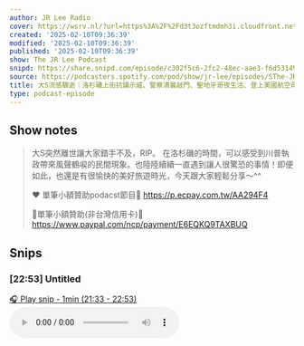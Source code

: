 ```yaml
---
author: JR Lee Radio
cover: https://wsrv.nl/?url=https%3A%2F%2Fd3t3ozftmdmh3i.cloudfront.net%2Fproduction%2Fpodcast_uploaded_nologo%2F11838469%2F11838469-1610182098785-d439d38e8e027.jpg&w=200&h=200
created: '2025-02-10T09:36:39'
modified: '2025-02-10T09:36:39'
published: '2025-02-10T09:36:39'
show: The JR Lee Podcast
snipd: https://share.snipd.com/episode/c302f5c6-2fc2-48ec-aae3-f6d5314988e6
source: https://podcasters.spotify.com/pod/show/jr-lee/episodes/SThe-JR-Lee-Podcast-Ep072-e2uk684
title: 大S流感驟逝｜洛杉磯上街抗議示威、警察清晨敲門、聖地牙哥夜生活、登上美國航空母艦｜The JR Lee Podcast Ep072
type: podcast-episode
---
```



## Show notes
> 大S突然離世讓大家錯手不及，RIP。
> 在洛杉磯的時間，可以感受到川普執政帶來風聲鶴唳的民間現象。也陸陸續續一直遇到讓人很驚恐的事情！即便如此，也還是有很愉快的美好旅遊時光，今天跟大家輕鬆分享～^^
> 
> ❤️ 單筆小額贊助podacst節目💜
> https://p.ecpay.com.tw/AA294F4
> 
> 🙏單筆小額贊助(非台灣信用卡)🐳https://www.paypal.com/ncp/payment/E6EQKQ9TAXBUQ

## Snips
### [22:53] Untitled
[🎧 Play snip - 1min️ (21:33 - 22:53)](https://share.snipd.com/snip/36199c9c-821a-4405-bc06-bd6b2c6a8261)
<audio controls> <source src="https://anchor.fm/s/4728a874/podcast/play/98227908/https%3A%2F%2Fd3ctxlq1ktw2nl.cloudfront.net%2Fstaging%2F2025-1-9%2Fcb8f12c4-d02a-6828-64d7-75a304432e6f.mp3#t=21:33,22:53"> </audio>
